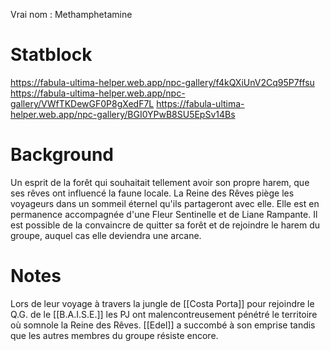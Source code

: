 Vrai nom : Methamphetamine

# Statblock
https://fabula-ultima-helper.web.app/npc-gallery/f4kQXiUnV2Cq95P7ffsu
https://fabula-ultima-helper.web.app/npc-gallery/VWfTKDewGF0P8gXedF7L
https://fabula-ultima-helper.web.app/npc-gallery/BGI0YPwB8SU5EpSv14Bs

# Background
Un esprit de la forêt qui souhaitait tellement avoir son propre harem, que ses rêves ont influencé la faune locale. La Reine des Rêves piège les voyageurs dans un sommeil éternel qu'ils partageront avec elle. Elle est en permanence accompagnée d'une Fleur Sentinelle et de Liane Rampante.
Il est possible de la convaincre de quitter sa forêt et de rejoindre le harem du groupe, auquel cas elle deviendra une arcane.

# Notes

Lors de leur voyage à travers la jungle de [[Costa Porta]] pour rejoindre le Q.G. de le [[B.A.I.S.E.]] les PJ ont malencontreusement pénétré le territoire où somnole la Reine des Rêves. [[Edel]] a succombé à son emprise tandis que les autres membres du groupe résiste encore.